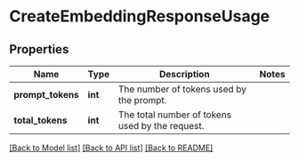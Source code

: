 # CreateEmbeddingResponseUsage

## Properties
Name | Type | Description | Notes
------------ | ------------- | ------------- | -------------
**prompt_tokens** | **int** | The number of tokens used by the prompt. | 
**total_tokens** | **int** | The total number of tokens used by the request. | 

[[Back to Model list]](../README.md#documentation-for-models) [[Back to API list]](../README.md#documentation-for-api-endpoints) [[Back to README]](../README.md)


